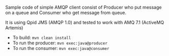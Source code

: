 Sample code of simple AMQP client consist of Producer who put message on a queue and Consumer who get message from queue.

It is using Qpid JMS (AMQP 1.0) and tested to work with AMQ 7.1 (ActiveMQ Artemis)

- To build: `mvn clean install`
- To run the producer: `mvn exec:java@producer`
- To run the consumer: `mvn exec:java@consumer`


